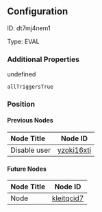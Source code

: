 # <nil>
## Configuration
ID:  dt7mj4nem1

Type: EVAL 







### Additional Properties
undefined
```string 
allTriggersTrue
```





### Position

#### Previous Nodes
| Node Title | Node ID |
| :------------- | ------------ |
| Disable user | [yzoki16xti](./yzoki16xti.md) | 
 
 #### Future Nodes
| Node Title | Node ID |
| :------------- | ------------ |
| Node |[kleitqcid7](./kleitqcid7.md) | 